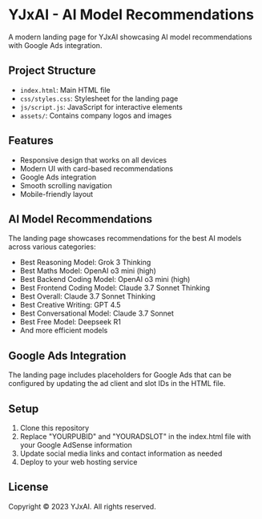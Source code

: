 # YJxAI - AI Model Recommendations

A modern landing page for YJxAI showcasing AI model recommendations with Google Ads integration.

## Project Structure

- `index.html`: Main HTML file
- `css/styles.css`: Stylesheet for the landing page
- `js/script.js`: JavaScript for interactive elements
- `assets/`: Contains company logos and images

## Features

- Responsive design that works on all devices
- Modern UI with card-based recommendations
- Google Ads integration
- Smooth scrolling navigation
- Mobile-friendly layout

## AI Model Recommendations

The landing page showcases recommendations for the best AI models across various categories:

- Best Reasoning Model: Grok 3 Thinking
- Best Maths Model: OpenAI o3 mini (high)
- Best Backend Coding Model: OpenAI o3 mini (high)
- Best Frontend Coding Model: Claude 3.7 Sonnet Thinking
- Best Overall: Claude 3.7 Sonnet Thinking
- Best Creative Writing: GPT 4.5
- Best Conversational Model: Claude 3.7 Sonnet
- Best Free Model: Deepseek R1
- And more efficient models

## Google Ads Integration

The landing page includes placeholders for Google Ads that can be configured by updating the ad client and slot IDs in the HTML file.

## Setup

1. Clone this repository
2. Replace "YOURPUBID" and "YOURADSLOT" in the index.html file with your Google AdSense information
3. Update social media links and contact information as needed
4. Deploy to your web hosting service

## License

Copyright © 2023 YJxAI. All rights reserved. 